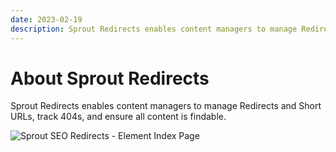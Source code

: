```yaml
---
date: 2023-02-19
description: Sprout Redirects enables content managers to manage Redirects and Brand URLs, track 404s, and ensure all content is findable.
---
```


# About Sprout Redirects

Sprout Redirects enables content managers to manage Redirects and Short URLs, track 404s, and ensure all content is findable.

![Sprout SEO Redirects - Element Index Page](../images/seo/redirects-index.png)
